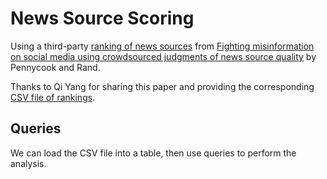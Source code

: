 # News Source Scoring

Using a third-party [ranking of news sources](https://www.pnas.org/content/pnas/suppl/2019/01/14/1806781116.DCSupplemental/pnas.1806781116.sapp.pdf) from [Fighting misinformation on social media using crowdsourced judgments of news source quality](https://www.pnas.org/content/116/7/2521#sec-3) by Pennycook and Rand.

Thanks to Qi Yang for sharing this paper and providing the corresponding [CSV file of rankings](news_outlet_rankings.csv).

## Queries

We can load the CSV file into a table, then use queries to perform the analysis.


```sql
```
